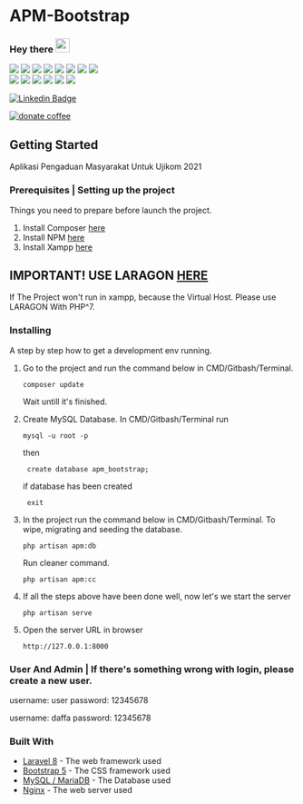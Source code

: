 # APM-Bootstrap
### Hey there <img src="https://media.giphy.com/media/hvRJCLFzcasrR4ia7z/giphy.gif" width="25px">
<span>
    <img src="https://img.shields.io/badge/-Visual%20Studio%20Code-23A9F2?style=flat-square&logo=Visual%20Studio%20Code&logoColor=white"/>
    <img src="https://img.shields.io/badge/-Github-181717?style=flat-square&logo=GitHub&logoColor=white"/>
    <img src="https://img.shields.io/badge/-Git-F44D27?style=flat-square&logo=Git&logoColor=white"/>
    <img src="https://img.shields.io/badge/-NPM-CB3837?style=flat-square&logo=NPM&logoColor=white"/>
    <img src="https://img.shields.io/badge/-Apache-D22128?style=flat-square&logo=Apache&logoColor=white"/>
    <img src="https://img.shields.io/badge/-Trello-0079BF?style=flat-square&logo=Trello&logoColor=white"/>
    <img src="https://img.shields.io/badge/-MySQL-F29111?style=flat-square&logo=MySQL&logoColor=white"/>
    <img src="https://img.shields.io/badge/-Notion-000000?style=flat-square&logo=Notion&logoColor=white"/><br/>
    <img src="https://img.shields.io/badge/-Laravel-F55247?style=flat-square&logo=Laravel&logoColor=white"/>
    <img src="https://img.shields.io/badge/-WebPack-1C78C0?style=flat-square&logo=WebPack&logoColor=white"/>
    <img src="https://img.shields.io/badge/-ESLint-4B32C3?style=flat-square&logo=ESLint&logoColor=white"/>
    <img src="https://img.shields.io/badge/-HTML5-E34F26?style=flat-square&logo=HTML5&logoColor=white"/>
    <img src="https://img.shields.io/badge/-CSS3-1572B6?style=flat-square&logo=CSS3&logoColor=white"/>
    <img src="https://img.shields.io/badge/-Google%20Cloud-4285F4?style=flat-square&logo=Google%20Cloud&logoColor=white"/>
</span>

[![Linkedin Badge](https://img.shields.io/badge/-daffanabilh-blue?style=flat-square&logo=Linkedin&logoColor=white&link=https://www.linkedin.com/in/daffa-nabil-hartono-800271178/)](https://www.linkedin.com/in/daffa-nabil-hartono-800271178/)

<a href="https://trakteer.id/daffanh_eui77">
  <img alt="donate coffee" src="https://i.ibb.co/R02Pnc3/trakteer-button.png" />    
</a>

## Getting Started
<p>Aplikasi Pengaduan Masyarakat Untuk Ujikom 2021</p>

### Prerequisites | Setting up the project

Things you need to prepare before launch the project.
1. Install Composer [here](https://getcomposer.org/download/)
2. Install NPM [here](https://www.npmjs.com/get-npm)
3. Install Xampp [here](https://www.apachefriends.org/download.html)

## IMPORTANT! USE LARAGON [HERE](https://laragon.org/download/index.html)
If The Project won't run in xampp, because the Virtual Host.
Please use LARAGON With PHP^7. 

### Installing

A step by step how to get a development env running.

1. Go to the project and run the command below in CMD/Gitbash/Terminal.
    ```
    composer update
    ```
   Wait untill it's finished.
   
2. Create MySQL Database.
   In CMD/Gitbash/Terminal run
    ```
    mysql -u root -p
    ```
   then
    ```
     create database apm_bootstrap;
    ```
   if database has been created
    ```
     exit
    ```

3. In the project run the command below in CMD/Gitbash/Terminal.
   To wipe, migrating and seeding the database.
    ```
    php artisan apm:db
    ```
    Run cleaner command.
    ```
    php artisan apm:cc
    ```
4. If all the steps above have been done well,
   now let's we start the server
   ```
   php artisan serve
   ```
5. Open the server URL in browser
   ```
   http://127.0.0.1:8000
   ```

### User And Admin | If there's something wrong with login, please create a new user.
username: user
password: 12345678

username: daffa
password: 12345678

### Built With
* [Laravel 8]() - The web framework used
* [Bootstrap 5]() - The CSS framework used
* [MySQL / MariaDB]() - The Database used
* [Nginx]() - The web server used
